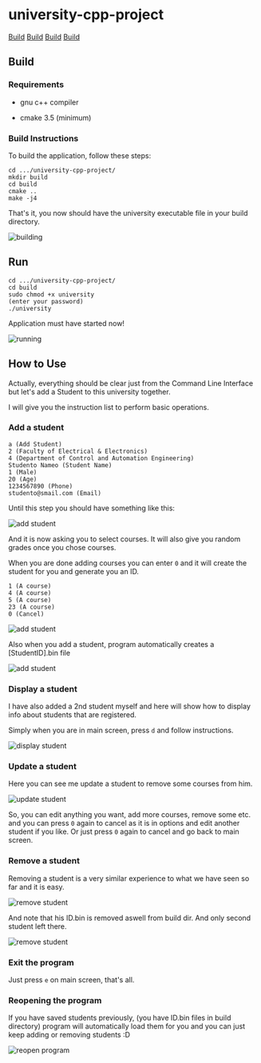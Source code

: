 # university-cpp-project
[Build](##build)
[Build](##run)
[Build](##how-to-use)
[Build](##build)


## Build

### Requirements

* gnu c++ compiler

* cmake 3.5 (minimum)

### Build Instructions

To build the application, follow these steps:
```
cd .../university-cpp-project/
mkdir build
cd build
cmake ..
make -j4
```
That's it, you now should have the university executable file in your build directory.

![building](https://image.ibb.co/ihAwiQ/Screenshot_2017_06_16_12_17_34.png)

## Run
```
cd .../university-cpp-project/
cd build
sudo chmod +x university
(enter your password)
./university
```
Application must have started now!

![running](https://image.ibb.co/dAM8xk/Screenshot_2017_06_16_12_30_39.png)

## How to Use
Actually, everything should be clear just from the Command Line Interface but let's add a Student to this university together.

I will give you the instruction list to perform basic operations.

### Add a student
```
a (Add Student)
2 (Faculty of Electrical & Electronics)
4 (Department of Control and Automation Engineering)
Studento Nameo (Student Name)
1 (Male)
20 (Age)
1234567890 (Phone)
studento@smail.com (Email)
```
Until this step you should have something like this:

![add student](https://image.ibb.co/cxSWHk/Screenshot_2017_06_16_12_39_37.png)

And it is now asking you to select courses. It will also give you random grades once you chose courses.

When you are done adding courses you can enter `0` and it will create the student for you and generate you an ID.

```
1 (A course)
4 (A course)
5 (A course)
23 (A course)
0 (Cancel)
```
![add student](https://image.ibb.co/mVvCOQ/Screenshot_2017_06_16_12_44_23.png)

Also when you add a student, program automatically creates a [StudentID].bin file

![add student](https://image.ibb.co/dG1xq5/Screenshot_2017_06_16_12_48_02.png)

### Display a student
I have also added a 2nd student myself and here will show how to display info about students that are registered.

Simply when you are in main screen, press `d` and follow instructions.

![display student](https://image.ibb.co/dK2yxk/Screenshot_2017_06_16_12_51_39.png)

### Update a student

Here you can see me update a student to remove some courses from him.

![update student](https://image.ibb.co/kdW0ck/Screenshot_2017_06_16_12_55_41.png)

So, you can edit anything you want, add more courses, remove some etc. and you can press `0` again to cancel as it is in options and edit another student if you like. Or just press `0` again to cancel and go back to main screen.

### Remove a student

Removing a student is a very similar experience to what we have seen so far and it is easy.

![remove student](https://image.ibb.co/g2cZ3Q/Screenshot_2017_06_16_12_59_36.png)

And note that his ID.bin is removed aswell from build dir. And only second student left there.

![remove student](https://image.ibb.co/eTt2q5/Screenshot_2017_06_16_13_01_44.png)

### Exit the program

Just press `e` on main screen, that's all.

### Reopening the program

If you have saved students previously, (you have ID.bin files in build directory) program will automatically load them for you and you can just keep adding or removing students :D

![reopen program](https://image.ibb.co/mDfXq5/Screenshot_2017_06_16_13_12_07.png)

